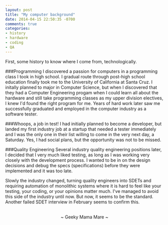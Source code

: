 ```yaml
---
layout: post
title: "My computer background"
date: 2014-04-15 22:50:35 -0700
comments: true
categories:
- history
- hardware
- coding
- QA
---
```

First, some history to know where I come from, technologically.

###Programming
I discovered a passion for computers in a programming class I took in high school.  I gradual route through post-high school education finally took me to the University of California at Santa Cruz.  I initally planned to major in Computer Science, but when I discovered that they had a Computer Engineering progam when I could learn all about the hardware and still take programming classes as my upper division electives, I knew I'd found the right program for me.  Years of hard work later saw me successfully graduated and employed in the computer industry as a software tester.

###Whoops, a job in test!
I had initially planned to become a developer, but landed my first industry job at a startup that needed a tester immediately and I was the only one in their list willing to come in the very next day, a Saturday.  Yes, I had social plans, but the opportunity was not to be missed.

###Quality Engineering
Several industry quality engineering positions later, I decided that I very much liked testing, as long as I was working very closely with the development process.  I wanted to be in on the design decisions and debug the specs (specifications) before they were implemented and it was too late.

Slowly the industry changed, turning quality engineers into SDETs and requiring automation of monolithic systems where it is hard to feel like your testing, your coding, or your opinions matter much.  I've managed to avoid this side of the industry until now.  But now, it seems to be the standard.  Another failed SDET interview in February seems to confirm this.

<br>
<center>~ Geeky Mama Mare ~</center>
